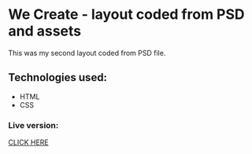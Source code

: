 # We Create - layout coded from PSD and assets
This was my second layout coded from PSD file.

## Technologies used:
* HTML
* CSS

### Live version:
[CLICK HERE](https://susanel92.github.io/we-create-layout-02/)